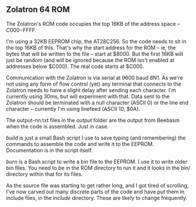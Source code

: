 ## Zolatron 64 ROM

The Zolatron's ROM code occupies the top 16KB of the address space – $C000-$FFFF.

I'm using a 32KB EEPROM chip, the AT28C256. So the code needs to sit in the top 16KB of this. That's why the start address for the ROM – ie, the bytes that will be written to the file – start at $8000. But the first 16KB will just be random (and will be ignored because the ROM isn't enabled at addresses below $C000). The real code starts at $C000.

Communication with the Zolatron is via serial at 9600 baud 8N1. As we're not using any form of flow control (yet) any terminal that connects to the Zolatron needs to have a slight delay after sending each character. I'm currently using 30ms, but will experiment with that. Data sent to the Zolatron should be terminated with a null character (ASCII 0) or the line end character – currently I'm using linefeed (ASCII 10, $0A).

The output-nn.txt files in the _output_ folder are the output from Beebasm when the code is assembled. Just in case.

_build_ is just a small Bash script I use to save typing (and remembering) the commands to assemble the code and write it to the EEPROM. Documentation is in the script itself.

_burn_ is a Bash script to write a bin file to the EEPROM. I use it to write older bin files. You need to be in the ROM directory to run it and it looks in the bin/ directory within that for its files.

As the source file was starting to get rather long, and I got tired of scrolling, I've now carved out many discrete parts of the code and have put them in include files, in the _include_ directory. These are likely to change frequently.
